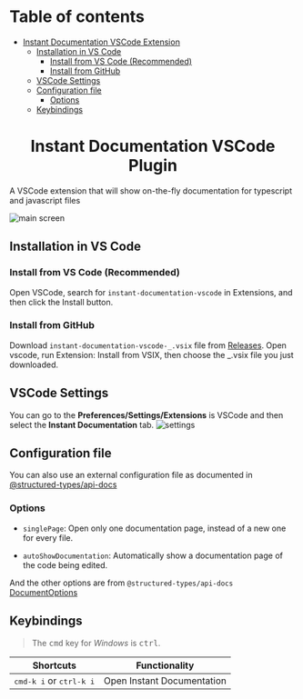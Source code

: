 # Table of contents

- [Instant Documentation VSCode Extension](#structured-documentation-vscode-extension)
  - [Installation in VS Code](#installation-in-vs-code)
    - [Install from VS Code (Recommended)](#install-from-vs-code-recommended)
    - [Install from GitHub](#install-from-github)
  - [VSCode Settings](#vscode-settings)
  - [Configuration file](#configuration-file)
    - [Options](#options)
  - [Keybindings](#keybindings)

<h1 align="center">Instant Documentation VSCode Plugin</h1>

A VSCode extension that will show on-the-fly documentation for typescript and javascript files

![main screen](https://github.com/ccontrols/structured-types/raw/master/packages/vscode-plugin/main-screen.jpg)

## Installation in VS Code

### Install from VS Code (Recommended)

Open VSCode, search for `instant-documentation-vscode` in Extensions, and then click the Install button.

### Install from GitHub

Download `instant-documentation-vscode-_.vsix` file from [Releases](https://github.com/ccontrols/instant-documentation-vscode/releases).
Open vscode, run Extension: Install from VSIX, then choose the \_.vsix file you just downloaded.

## VSCode Settings

You can go to the **Preferences/Settings/Extensions** is VSCode and then select the **Instant Documentation** tab.
![settings](https://github.com/ccontrols/structured-types/raw/master/packages/vscode-plugin/settings.jpg)

## Configuration file

You can also use an external configuration file as documented in [@structured-types/api-docs](https://github.com/ccontrols/structured-types/tree/master/packages/api-docs#configuration)

### Options

- `singlePage`: Open only one documentation page, instead of a new one for every file.

- `autoShowDocumentation`: Automatically show a documentation page of the code being edited.

And the other options are from `@structured-types/api-docs` [DocumentOptions](https://github.com/ccontrols/structured-types/tree/master/packages/api-docs#documentationoptions)

## Keybindings

> The <kbd>cmd</kbd> key for _Windows_ is <kbd>ctrl</kbd>.

| Shortcuts                                 | Functionality              |
| ----------------------------------------- | -------------------------- |
| <kbd>cmd-k i</kbd> or <kbd>ctrl-k i</kbd> | Open Instant Documentation |
